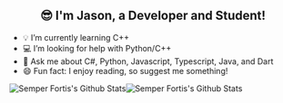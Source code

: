 <h2 align="center">😎 I'm Jason, a Developer and Student!</h2>

- 💡  I’m currently learning C++
- 💻 I’m looking for help with Python/C++
- 💬 Ask me about C#, Python, Javascript, Typescript, Java, and Dart
- 😄 Fun fact: I enjoy reading, so suggest me something!

<img align="center" src="https://github-readme-stats.vercel.app/api?username=SemperFortis&&show_icons=true&count_private=true&hide_border=true&hide_title=true&bg_color=ffffff" alt="Semper Fortis's Github Stats"><img align="center" src="https://github-readme-stats.vercel.app/api/top-langs/?username=SemperFortis&layout=compact&hide_border=true&bg_color=ffffff" alt="Semper Fortis's Github Stats">
